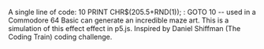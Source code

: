 A single line of code: 10 PRINT CHR$(205.5+RND(1)); : GOTO 10 -- used in a Commodore 64 Basic can generate an incredible maze art. This is a simulation of this effect effect in p5.js. Inspired by Daniel Shiffman (The Coding Train) coding challenge.
